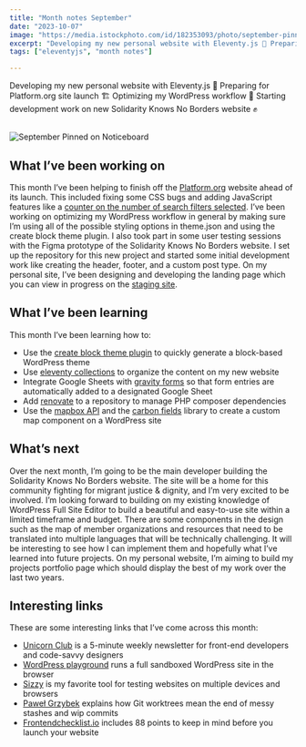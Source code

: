 ```yaml
---
title: "Month notes September"
date: "2023-10-07"
image: "https://media.istockphoto.com/id/182353093/photo/september-pinned-on-noticeboard.jpg?s=612x612&w=0&k=20&c=J7-LuRLG5MpgvOKBOctS7wpsR-qsfEZQstCO1Z0erGE="
excerpt: "Developing my new personal website with Eleventy.js 🤖 Preparing for Platform.org site launch 🏗️ Optimizing my WordPress workflow 💼 Starting development work on new Solidarity Knows No Borders website ✊"
tags: ["eleventyjs", "month notes"]

---
```


<article>
  <p>Developing my new personal website with Eleventy.js 🤖 Preparing for Platform.org site launch 🏗️ Optimizing my WordPress workflow 💼 Starting development work on new Solidarity Knows No Borders website ✊</p>

  <br>

  <img src="https://media.istockphoto.com/id/182353093/photo/september-pinned-on-noticeboard.jpg?s=612x612&w=0&k=20&c=J7-LuRLG5MpgvOKBOctS7wpsR-qsfEZQstCO1Z0erGE=" alt="September Pinned on Noticeboard">

  <h2>What I’ve been working on</h2>

  <p>This month I’ve been helping to finish off the <a href="https://platformlondon.org/" target="_blank">Platform.org</a> website ahead of its launch. This included fixing some CSS bugs and adding JavaScript features like a <a href="https://platformlondon.org/?s" target="_blank">counter on the number of search filters selected</a>. I’ve been working on optimizing my WordPress workflow in general by making sure I’m using all of the possible styling options in theme.json and using the create block theme plugin. I also took part in some user testing sessions with the Figma prototype of the Solidarity Knows No Borders website. I set up the repository for this new project and started some initial development work like creating the header, footer, and a custom post type. On my personal site, I’ve been designing and developing the landing page which you can view in progress on the <a href="https://fluffy-frangollo-4a6b3d.netlify.app/" target="_blank">staging site</a>.</p>

  <h2>What I’ve been learning</h2>

  <p>This month I’ve been learning how to:</p>

  <ul>
    <li>Use the <a href="https://wordpress.org/plugins/create-block-theme/" target="_blank">create block theme plugin</a> to quickly generate a block-based WordPress theme</li>
    <li>Use <a href="https://www.11ty.dev/docs/collections/" target="_blank">eleventy collections</a> to organize the content on my new website</li>
    <li>Integrate Google Sheets with <a href="https://www.gravityforms.com/" target="_blank">gravity forms</a> so that form entries are automatically added to a designated Google Sheet</li>
    <li>Add <a href="https://docs.renovatebot.com/" target="_blank">renovate</a> to a repository to manage PHP composer dependencies</li>
    <li>Use the <a href="https://docs.mapbox.com/api/overview/" target="_blank">mapbox API</a> and the <a href="https://carbonfields.net/docs/" target="_blank">carbon fields</a> library to create a custom map component on a WordPress site</li>
  </ul>

  <h2>What’s next</h2>

  <p>Over the next month, I’m going to be the main developer building the Solidarity Knows No Borders website. The site will be a home for this community fighting for migrant justice & dignity, and I’m very excited to be involved. I’m looking forward to building on my existing knowledge of WordPress Full Site Editor to build a beautiful and easy-to-use site within a limited timeframe and budget. There are some components in the design such as the map of member organizations and resources that need to be translated into multiple languages that will be technically challenging. It will be interesting to see how I can implement them and hopefully what I’ve learned into future projects. On my personal website, I’m aiming to build my projects portfolio page which should display the best of my work over the last two years.</p>

  <h2>Interesting links</h2>

  <p>These are some interesting links that I’ve come across this month:</p>

  <ul>
    <li><a href="https://unicornclub.dev/" target="_blank">Unicorn Club</a> is a 5-minute weekly newsletter for front-end developers and code-savvy designers</li>
    <li><a href="https://playground.wordpress.net/" target="_blank">WordPress playground</a> runs a full sandboxed WordPress site in the browser</li>
    <li><a href="https://sizzy.co/" target="_blank">Sizzy</a> is my favorite tool for testing websites on multiple devices and browsers</li>
    <li><a href="https://pawelgrzybek.com/working-with-git-worktrees/" target="_blank">Paweł Grzybek</a> explains how Git worktrees mean the end of messy stashes and wip commits</li>
    <li><a href="https://frontendchecklist.io/" target="_blank">Frontendchecklist.io</a> includes 88 points to keep in mind before you launch your website</li>
  </ul>
</article>
